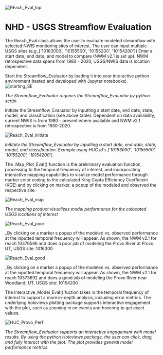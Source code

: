
![REach_Eval_top](https://user-images.githubusercontent.com/33735397/206324095-dcc59508-bf4c-43a8-9a19-4fc5c573e205.PNG)

# NHD - USGS Streamflow Evaluation
The Reach_Eval class allows the user to evaluate modeled streamflow with selected NWIS monitoring sites of interest. 
The user can input multiple USGS sites (e.g.,['10163000', '10155500', '10155200', '10154200'])
Enter a start date, end date, and model to compare (NWM v2.1 is set up).
NWM retrospective data spans from 1980 - 2020, USGS/NWIS data is location dependent.


Start the Streamflow_Evaluator by loading it into your interactive python environment (tested and developed with Jupyter notebooks).  
![starting_SE](https://user-images.githubusercontent.com/33735397/205772795-ca0f9d6d-37df-46b4-9631-3d40713d2ebe.PNG)

_The Streamflow_Evaluator requires the Streamflow_Evaluator.py python script._

Initiate the Streamflow_Evaluator by inputting a start date, end date, state, model, and classification (see above table).
Dependent on data availability, current NWIS is from 1980 - present where available and NWM v2.1 retrospective is from 1980-2020.

![Reach_Eval_initiate](https://user-images.githubusercontent.com/33735397/206324389-65592266-4eb5-46a0-9f14-57b59c91556c.PNG)

_Inititate the Streamflow_Evaluator by inputting a start date, end date, state, model, and classification.
Example using HUC id's ['10163000', '10155500', '10155200', '10154200']._

The .Map_Plot_Eval() function is the preliminary evaluation function, processing to the temporal frequency of interest, and incorporating interactive mapping capabilities to visulize model performance through marker color coding to the calculated King Gupta Efficiency Coefficient (KGE) and by clicking on marker, a popup of the modeled and observed the respective site.

![Reach_Eval_map](https://user-images.githubusercontent.com/33735397/206324582-39281f56-9640-4c8a-be35-88d454cffb4d.PNG)

_The mapping product visualizes model performance for the colocated USGS locations of interest_

![Reach_Eval_poor](https://user-images.githubusercontent.com/33735397/206324796-5502b585-b60d-4b85-a39a-21d228b3487b.PNG)

_By clicking on a marker a popup of the modeled vs. observed performance at the inputted temporal frequency will appear.
As shown, the NWM v2.1 for reach 10376596 and does a poor job of modeling the Provo River at Provo, UT, USGS site: 1016300

![Reach_Eval_good](https://user-images.githubusercontent.com/33735397/206324880-560fcb99-36b5-4380-bf0d-10f0b63eaf3f.PNG)

_By clicking on a marker a popup of the modeled vs. observed performance at the inputted temporal frequency will appear.
As shown, the NWM v2.1 for reach 10373692 and does a good job of modeling the Provo River near Woodland, UT, USGS site: 10154200

The Interactive_Model_Eval() fuction takes in the temporal frequency of interest to support a more in-depth analysis, including error metrics.
The underlying holoviews plotting package supports interactive engagement with the plot, such as zooming in on events and hovering to get exact values.

![HUC_Provo_Perf](https://user-images.githubusercontent.com/33735397/206318782-34e21c9d-70ff-4cac-86ea-b8a21ca7375f.PNG)

_The Streamflow_Evaluator supports an interactive engagement with model results.
By using the python Holoviews package, the user can click, drag, and fully interact with the plot.
The plot provides general model performance metrics._


